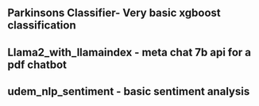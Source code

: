 ## Parkinsons Classifier- Very basic xgboost classification
## Llama2_with_llamaindex - meta chat 7b api for a pdf chatbot
## udem_nlp_sentiment - basic sentiment analysis 
